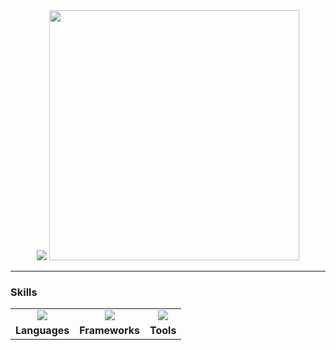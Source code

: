 <div align="center">

<img src="https://readme-typing-svg.demolab.com?font=Fira+Code&size=22&duration=2500&pause=1500&color=6dbac6&center=true&vCenter=true&width=700&lines=Hey,+I'm+Yassien+Tawfik!;%20AI+Engineer+%7C+Computer+Vision+%7C+Biomedical+AI;Innovating+for+a+Healthier+Future+through+Technology" />

<img src="https://user-images.githubusercontent.com/74038190/212749168-86d6c7ab-98da-409b-998f-c5b74721badd.gif" height="400" width="400">

</div>

---

### Skills

<table align="center">
  <tr>
    <td align="center">
      <img src="https://skillicons.dev/icons?i=py,c,cpp,java,html,css,js&perline=7" />
    </td>
    <td align="center">
      <img src="https://skillicons.dev/icons?i=tensorflow,pytorch,opencv,sklearn,flask,qt&perline=6" />
    </td>
    <td align="center">
      <img src="https://skillicons.dev/icons?i=vscode,pycharm,webstorm,clion,arduino,blender&perline=6" />
    </td>
  </tr>
  <tr>
    <td align="center"><b>Languages</b></td>
    <td align="center"><b>Frameworks</b></td>
    <td align="center"><b>Tools</b></td>
  </tr>
</table>

